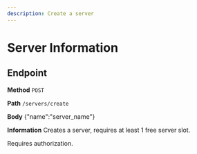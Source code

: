 ```yaml
---
description: Create a server
---
```


# Server Information

## Endpoint

**Method** `POST`

**Path** `/servers/create`

**Body** {"name":"server_name"}

**Information** Creates a server, requires at least 1 free server slot.

Requires authorization.
